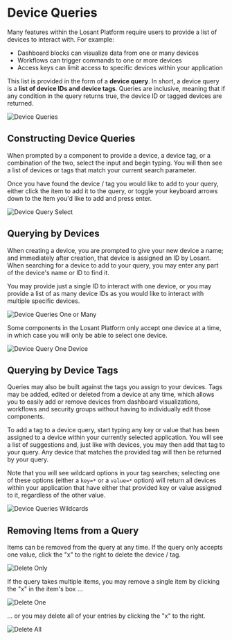 # Device Queries

Many features within the Losant Platform require users to provide a list of devices to interact with. For example:

* Dashboard blocks can visualize data from one or many devices
* Workflows can trigger commands to one or more devices
* Access keys can limit access to specific devices within your application

This list is provided in the form of a **device query**. In short, a device query is a **list of device IDs and device tags**. Queries are inclusive, meaning that if any condition in the query returns true, the device ID or tagged devices are returned.

![Device Queries](/images/devices/device-query.png "Device Queries")

## Constructing Device Queries

When prompted by a component to provide a device, a device tag, or a combination of the two, select the input and begin typing. You will then see a list of devices or tags that match your current search parameter.

Once you have found the device / tag you would like to add to your query, either click the item to add it to the query, or toggle your keyboard arrows down to the item you'd like to add and press enter.

![Device Query Select](/images/devices/device-query-select.png "Device Query Select")

## Querying by Devices

When creating a device, you are prompted to give your new device a name; and immediately after creation, that device is assigned an ID by Losant. When searching for a device to add to your query, you may enter any part of the device's name or ID to find it.

You may provide just a single ID to interact with one device, or you may provide a list of as many device IDs as you would like to interact with multiple specific devices.

![Device Queries One or Many](/images/devices/device-query-one-or-many.png "Device Queries One or Many")

Some components in the Losant Platform only accept one device at a time, in which case you will only be able to select one device.

![Device Query One Device](/images/devices/device-query-one-device.png "Device Query One Device")

## Querying by Device Tags

Queries may also be built against the tags you assign to your devices. Tags may be added, edited or deleted from a device at any time, which allows you to easily add or remove devices from dashboard visualizations, workflows and security groups without having to individually edit those components.

To add a tag to a device query, start typing any key or value that has been assigned to a device within your currently selected application. You will see a list of suggestions and, just like with devices, you may then add that tag to your query. Any device that matches the provided tag will then be returned by your query.

Note that you will see wildcard options in your tag searches; selecting one of these options (either a `key=*` or a `value=*` option) will return all devices within your application that have either that provided key or value assigned to it, regardless of the other value.

![Device Queries Wildcards](/images/devices/device-query-wildcard.png "Device Queries Wildcards")

## Removing Items from a Query

Items can be removed from the query at any time. If the query only accepts one value, click the "x" to the right to delete the device / tag.

![Delete Only](/images/devices/device-query-delete-single.png "Delete Only")

If the query takes multiple items, you may remove a single item by clicking the "x" in the item's box ...

![Delete One](/images/devices/device-query-delete-one.png "Delete One")

... or you may delete all of your entries by clicking the "x" to the right.

![Delete All](/images/devices/device-query-delete-all.png "Delete All")

